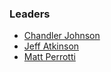 ### Leaders

* [Chandler Johnson](mailto:chandler.johnson@owasp.org)
* [Jeff Atkinson](mailto:jeff.atkinson@owasp.org)
* [Matt Perrotti](mailto:matt.perrotti@owasp.org)
  
